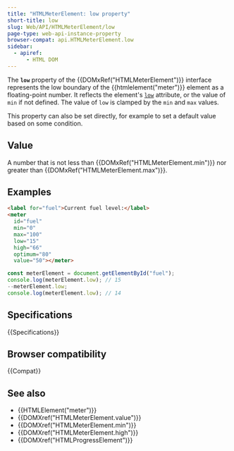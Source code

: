 ```yaml
---
title: "HTMLMeterElement: low property"
short-title: low
slug: Web/API/HTMLMeterElement/low
page-type: web-api-instance-property
browser-compat: api.HTMLMeterElement.low
sidebar:
  - apiref:
      - HTML DOM
---
```


The **`low`** property of the {{DOMxRef("HTMLMeterElement")}} interface represents the low boundary of the {{htmlelement("meter")}} element as a floating-point number. It reflects the element's [`low`](/en-US/docs/Web/HTML/Reference/Elements/meter#low) attribute, or the value of `min` if not defined. The value of `low` is clamped by the `min` and `max` values.

This property can also be set directly, for example to set a default value based on some condition.

## Value

A number that is not less than {{DOMxRef("HTMLMeterElement.min")}} nor greater than {{DOMxRef("HTMLMeterElement.max")}}.

## Examples

```html
<label for="fuel">Current fuel level:</label>
<meter
  id="fuel"
  min="0"
  max="100"
  low="15"
  high="66"
  optimum="80"
  value="50"></meter>
```

```js
const meterElement = document.getElementById("fuel");
console.log(meterElement.low); // 15
--meterElement.low;
console.log(meterElement.low); // 14
```

## Specifications

{{Specifications}}

## Browser compatibility

{{Compat}}

## See also

- {{HTMLElement("meter")}}
- {{DOMXref("HTMLMeterElement.value")}}
- {{DOMXref("HTMLMeterElement.min")}}
- {{DOMXref("HTMLMeterElement.high")}}
- {{DOMXref("HTMLProgressElement")}}
